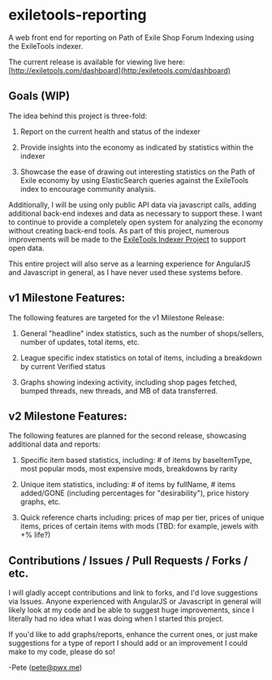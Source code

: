 # exiletools-reporting

A web front end for reporting on Path of Exile Shop Forum Indexing using the ExileTools indexer.

The current release is available for viewing live here: [http://exiletools.com/dashboard](http:/exiletools.com/dashboard)

## Goals (WIP)

The idea behind this project is three-fold:

1. Report on the current health and status of the indexer

2. Provide insights into the economy as indicated by statistics within the indexer

3. Showcase the ease of drawing out interesting statistics on the Path of Exile economy by using ElasticSearch queries against the ExileTools index to encourage community analysis. 

Additionally, I will be using only public API data via javascript calls, adding additional back-end indexes and data as necessary to support these. I want to continue to provide a completely open system for analyzing the economy without creating back-end tools. As part of this project, numerous improvements will be made to the [ExileTools Indexer Project](https://github.com/trackpete/exiletools-indexer) to support open data.

This entire project will also serve as a learning experience for AngularJS and Javascript in general, as I have never used these systems before.

## v1 Milestone Features:

The following features are targeted for the v1 Milestone Release:

1. General "headline" index statistics, such as the number of shops/sellers, number of updates, total items, etc.

2. League specific index statistics on total of items, including a breakdown by current Verified status

3. Graphs showing indexing activity, including shop pages fetched, bumped threads, new threads, and MB of data transferred.

## v2 Milestone Features:

The following features are planned for the second release, showcasing additional data and reports:

1. Specific item based statistics, including: # of items by baseItemType, most popular mods, most expensive mods, breakdowns by rarity

2. Unique item statistics, including: # of items by fullName, # items added/GONE (including percentages for "desirability"), price history graphs, etc.

3. Quick reference charts including: prices of map per tier, prices of unique items, prices of certain items with mods (TBD: for example, jewels with +% life?)

## Contributions / Issues / Pull Requests / Forks / etc.

I will gladly accept contributions and link to forks, and I'd love suggestions via Issues. Anyone experienced with AngularJS or Javascript in general will likely look at my code and be able to suggest huge improvements, since I literally had no idea what I was doing when I started this project.

If you'd like to add graphs/reports, enhance the current ones, or just make suggestions for a type of report I should add or an improvement I could make to my code, please do so!

   -Pete (pete@pwx.me)
